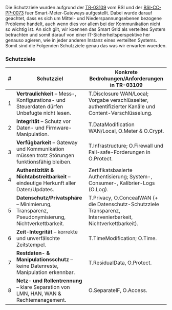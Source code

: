 Die Schutzziele wurden aufgrund der [TR-03109](https://www.bsi.bund.de/SharedDocs/Downloads/DE/BSI/Publikationen/TechnischeRichtlinien/TR03109/TR-03109-1_Anforderungen_Interoperabilitaet_2_0.pdf?__blob=publicationFile&v=2) vom BSI und der [BSI-CC-PP-0073](https://www.bsi.bund.de/SharedDocs/Downloads/EN/BSI/Publications/TechGuidelines/TR03109/PP0073_SMGW.pdf?__blob=publicationFile&v=2) fuer Smart-Meter-Gateways aufgestellt. Dabei wurde darauf geachtet, dass es sich um Mittel- und Niederspannungsebenen bezogene Probleme handelt, auch wenn dies vor allem bei der Kommunikation nicht so wichtig ist. An sich gilt, wir koennen das Smart Grid als verteiltes System betrachten und somit darauf von einer IT-Sicherheitsperspektive her genauso agieren, wie in jeder anderen Instanz eines verteilten Systems.
Somit sind die Folgenden Schutzziele genau das was wir erwarten wuerden.
### Schutzziele

| #   | Schutzziel                                                                                       | Konkrete Bedrohungen/Anforderungen in TR-03109                                                                |
| --- | ------------------------------------------------------------------------------------------------ | ------------------------------------------------------------------------------------------------------------- |
| 1   | **Vertraulichkeit** – Mess-, Konfigurations- und Steuerdaten dürfen Unbefugte nicht lesen.       | T.Disclosure WAN/Local; Vorgabe verschlüsselter, authentifizierter Kanäle und Content-Verschlüsselung.        |
| 2   | **Integrität** – Schutz vor Daten- und Firmware-Manipulation.                                    | T.DataModification WAN/Local, O.Meter & O.Crypt.                                                              |
| 3   | **Verfügbarkeit** – Gateway und Kommunikation müssen trotz Störungen funktionsfähig bleiben.     | T.Infrastructure; O.Firewall und Fail-safe-Forderungen in O.Protect.                                          |
| 4   | **Authentizität & Nichtabstreitbarkeit** – eindeutige Herkunft aller Daten/Updates.              | Zertifikatsbasierte Authentisierung; System-, Consumer-, Kalibrier-Logs (O.Log).                              |
| 5   | **Datenschutz/Privatsphäre** – Minimierung, Transparenz, Pseudonymisierung, Nichtverkettbarkeit. | T.Privacy, O.ConcealWAN (+ die Datenschutz-Schutzziele Transparenz, Intervenierbarkeit, Nichtverkettbarkeit). |
| 6   | **Zeit-Integrität** – korrekte und unverfälschte Zeitstempel.                                    | T.TimeModification; O.Time.                                                                                   |
| 7   | **Restdaten- & Manipulationsschutz** – keine Datenreste, Manipulation erkennbar.                 | T.ResidualData, O.Protect.                                                                                    |
| 8   | **Netz- und Rollen­trennung** – klare Separation von LMN, HAN, WAN & Rechtemanagement.           | O.SeparateIF, O.Access.                                                                                       |
